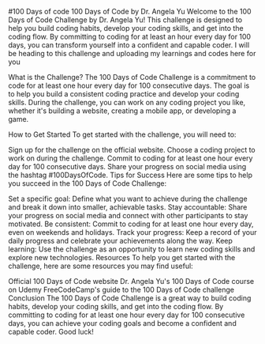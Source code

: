 #100 Days of code 
100 Days of Code by Dr. Angela Yu
Welcome to the 100 Days of Code Challenge by Dr. Angela Yu! This challenge is designed to help you build coding habits, develop your coding skills, and get into the coding flow. By committing to coding for at least an hour every day for 100 days, you can transform yourself into a confident and capable coder.
I will be heading to this challenge and uploading my learnings and codes here for you 

What is the Challenge?
The 100 Days of Code Challenge is a commitment to code for at least one hour every day for 100 consecutive days. The goal is to help you build a consistent coding practice and develop your coding skills. During the challenge, you can work on any coding project you like, whether it's building a website, creating a mobile app, or developing a game.

How to Get Started
To get started with the challenge, you will need to:

Sign up for the challenge on the official website.
Choose a coding project to work on during the challenge.
Commit to coding for at least one hour every day for 100 consecutive days.
Share your progress on social media using the hashtag #100DaysOfCode.
Tips for Success
Here are some tips to help you succeed in the 100 Days of Code Challenge:

Set a specific goal: Define what you want to achieve during the challenge and break it down into smaller, achievable tasks.
Stay accountable: Share your progress on social media and connect with other participants to stay motivated.
Be consistent: Commit to coding for at least one hour every day, even on weekends and holidays.
Track your progress: Keep a record of your daily progress and celebrate your achievements along the way.
Keep learning: Use the challenge as an opportunity to learn new coding skills and explore new technologies.
Resources
To help you get started with the challenge, here are some resources you may find useful:

Official 100 Days of Code website
Dr. Angela Yu's 100 Days of Code course on Udemy
FreeCodeCamp's guide to the 100 Days of Code challenge
Conclusion
The 100 Days of Code Challenge is a great way to build coding habits, develop your coding skills, and get into the coding flow. By committing to coding for at least one hour every day for 100 consecutive days, you can achieve your coding goals and become a confident and capable coder. Good luck!





